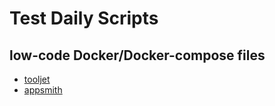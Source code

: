 # Test Daily Scripts



## low-code Docker/Docker-compose files

- [tooljet](dockers/low-code/tooljet/)
- [appsmith](dockers/low-code/appsmith)